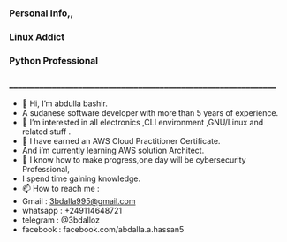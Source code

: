 ### Personal Info,,
### Linux Addict
### Python Professional
### ______________________________________________________________
- 👋 Hi, I’m abdulla bashir.
- A sudanese software developer with more than 5 years of experience.
- 👀 I’m interested in all electronics ,CLI environment ,GNU/Linux and related stuff .
- 🌱 I have earned an AWS Cloud Practitioner Certificate.
- And i’m currently learning AWS solution Architect.
- 💞️ I know how to make progress,one day will be cybersecurity Professional,
- I spend time gaining knowledge.
- 📫 How to reach me :
- Gmail    : 3bdalla995@gmail.com
- whatsapp : +249114648721
- telegram : @3bdalloz
- facebook : facebook.com/abdalla.a.hassan5

